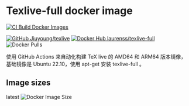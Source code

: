 # Texlive-full docker image
[![CI Build Docker Images](https://github.com/Jiuyoung/texlive-personal/actions/workflows/texlive-ubuntu.yml/badge.svg)](https://github.com/Jiuyoung/texlive-personal/actions/workflows/texlive-ubuntu.yml)

[![GitHub Jiuyoung/texlive](https://img.shields.io/badge/GitHub-jiuyoung%2Ftexlive-informational)](https://github.com/Jiuyoung/texlive-personal)
[![Docker Hub laurenss/texlive-full](https://img.shields.io/badge/Docker_Hub-jiuyoung%2Ftexlive-informational.svg)](https://hub.docker.com/r/jiuyoung/texlive)
![Docker Pulls](https://img.shields.io/docker/pulls/jiuyoung/texlive)

使用 GitHub Actions 来自动化构建 TeX live 的 AMD64 和 ARM64 版本镜像，基础镜像是 Ubuntu 22.10，使用 apt-get 安装 texlive-full 。

## Image sizes

latest ![Docker Image Size](https://img.shields.io/docker/image-size/jiuyoung/texlive/latest)
